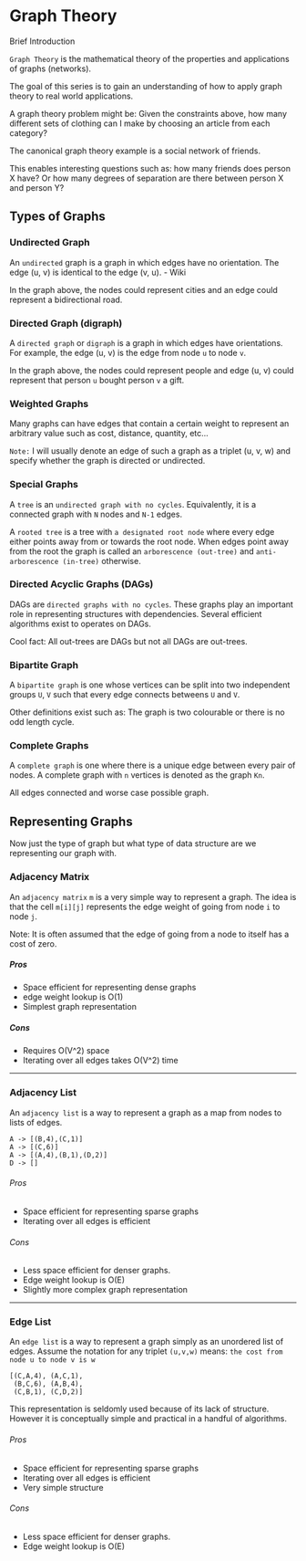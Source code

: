# Graph Theory

Brief Introduction

`Graph Theory` is the mathematical theory of the properties and
applications of graphs (networks).

The goal of this series is to gain an understanding of how to apply
graph theory to real world applications.

A graph theory problem might be: Given the constraints above, how many different sets of clothing can I make by choosing an article from each category?

The canonical graph theory example is a social network of friends.

This enables interesting questions such as: how many friends does person X have? Or how many degrees of separation are there between person X and person Y?

## Types of Graphs

### Undirected Graph

An `undirected` graph is a graph in which edges have no orientation. The edge (u, v) is identical to the edge (v, u). - Wiki

In the graph above, the nodes could represent cities and an edge could represent a bidirectional road.

### Directed Graph (digraph)

A `directed graph` or `digraph` is a graph in which edges have orientations. For example, the edge (u, v) is the edge from node `u` to node `v`.

In the graph above, the nodes could represent people and edge (u, v) could represent that person `u` bought person `v` a gift.

### Weighted Graphs

Many graphs can have edges that contain a certain weight to represent an
arbitrary value such as cost, distance, quantity, etc...

`Note:` I will usually denote an edge of such a graph as a triplet (u,
v, w) and specify whether the graph is directed or undirected.

### Special Graphs

A `tree` is an `undirected graph with no cycles`. Equivalently, it is a connected graph with `N` nodes and `N-1` edges.

A `rooted tree` is a tree with `a designated root node` where every edge either points away from or towards the root node. When edges point away from the root the graph is called an `arborescence (out-tree)` and `anti-arborescence (in-tree)` otherwise.

### Directed Acyclic Graphs (DAGs)

DAGs are `directed graphs with no cycles`. These graphs play an important role in representing structures with dependencies. Several efficient algorithms exist to operates on DAGs.

Cool fact: All out-trees are DAGs but not all DAGs are out-trees.

### Bipartite Graph

A `bipartite graph` is one whose vertices can be split into two independent groups `U`, `V` such that every edge connects betweens `U` and `V`.

Other definitions exist such as: The graph is two colourable or there is no odd length cycle.

### Complete Graphs

A `complete graph` is one where there is a unique edge between every pair
of nodes. A complete graph with `n` vertices is denoted as the graph
`Kn`.

All edges connected and worse case possible graph.

## Representing Graphs

Now just the type of graph but what type of data structure are we representing our graph with.

### Adjacency Matrix

An `adjacency matrix` `m` is a very simple way to represent a graph. The idea is that the cell `m[i][j]` represents the edge weight of going from node `i` to node `j`.

Note: It is often assumed that the edge of going from a node to itself has a cost of zero.

##### Pros

* Space efficient for representing dense graphs
* edge weight lookup is O(1)
* Simplest graph representation

##### Cons

* Requires O(V^2) space
* Iterating over all edges takes O(V^2) time

---

### Adjacency List

An `adjacency list` is a way to represent a graph as a map from nodes to lists of edges.

```
A -> [(B,4),(C,1)]
A -> [(C,6)]
A -> [(A,4),(B,1),(D,2)]
D -> []
```

###### Pros

* Space efficient for representing sparse graphs
* Iterating over all edges is efficient

###### Cons

* Less space efficient for denser graphs.
* Edge weight lookup is O(E)
* Slightly more complex graph representation

---

### Edge List

An `edge list` is a way to represent a graph simply as an unordered list of edges. Assume the notation for any triplet `(u,v,w)` means: `the cost from node u to node v is w`

```
[(C,A,4), (A,C,1),
 (B,C,6), (A,B,4),
 (C,B,1), (C,D,2)]
```

This representation is seldomly used because of its lack of structure. However it is conceptually simple and practical in a handful of algorithms.

###### Pros

* Space efficient for representing sparse graphs
* Iterating over all edges is efficient
* Very simple structure

###### Cons

* Less space efficient for denser graphs.
* Edge weight lookup is O(E)

